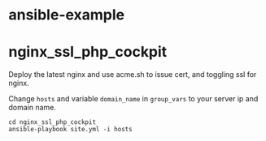 # ansible-example

# nginx_ssl_php_cockpit

Deploy the latest nginx and use acme.sh to issue cert, and toggling ssl for nginx.

Change `hosts` and variable `domain_name` in `group_vars` to your server ip and domain name.

```
cd nginx_ssl_php_cockpit
ansible-playbook site.yml -i hosts
```

